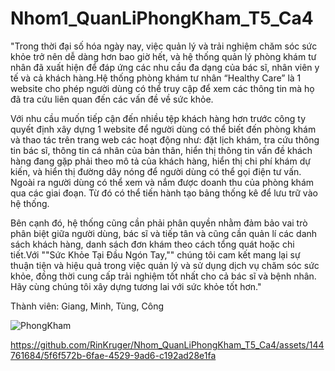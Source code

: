 # Nhom1_QuanLiPhongKham_T5_Ca4

"Trong thời đại số hóa ngày nay, việc quản lý và trải nghiệm chăm sóc sức khỏe trở nên dễ dàng hơn bao giờ hết, và hệ thống quản lý phòng khám tư nhân đã xuất hiện để đáp ứng các nhu cầu đa dạng của bác sĩ, nhân viên y tế và cả khách hàng.Hệ thống phòng khám tư nhân “Healthy Care” là 1 website cho phép người dùng có thể truy cập để xem các thông tin mà họ đã tra cứu liên quan đến các vấn đề về sức khỏe.

Với nhu cầu muốn tiếp cận đến nhiều tệp khách hàng hơn trước công ty quyết định xây dựng 1 website để người dùng có thể biết đến phòng khám và thao tác trên trang web các hoạt động như: đặt lịch khám, tra cứu thông tin bác sĩ, thông tin cá nhân của bản thân, hiển thị thông tin vấn đề khách hàng đang gặp phải theo mô tả của khách hàng, hiển thị chi phí khám dự kiến, và hiển thị đường dây nóng để người dùng có thể gọi điện tư vấn. 
Ngoài ra người dùng có thể xem và nắm được doanh thu của phòng khám qua các giai đoạn. Từ đó có thể tiến hành tạo bảng thống kê để lưu trữ vào hệ thống. 

Bên cạnh đó, hệ thống cũng cần phải phân quyền nhằm đảm bảo vai trò phân biệt giữa người dùng, bác sĩ và tiếp tân và cũng cần quản lí các danh sách khách hàng, danh sách đơn khám theo cách tổng quát hoặc chi tiết.Với ""Sức Khỏe Tại Đầu Ngón Tay,"" chúng tôi cam kết mang lại sự thuận tiện và hiệu quả trong việc quản lý và sử dụng dịch vụ chăm sóc sức khỏe, đồng thời cung cấp trải nghiệm tốt nhất cho cả bác sĩ và bệnh nhân. Hãy cùng chúng tôi xây dựng tương lai với sức khỏe tốt hơn."											
	
Thành viên: Giang, Minh, Tùng, Công


![PhongKham](https://github.com/RinKruger/Nhom_QuanLiPhongKham_T5_Ca4/assets/147702326/16b8711c-9942-4420-a9dd-7c0d94dc7e1f)

https://github.com/RinKruger/Nhom_QuanLiPhongKham_T5_Ca4/assets/144761684/5f6f572b-6fae-4529-9ad6-c192ad28e1fa
